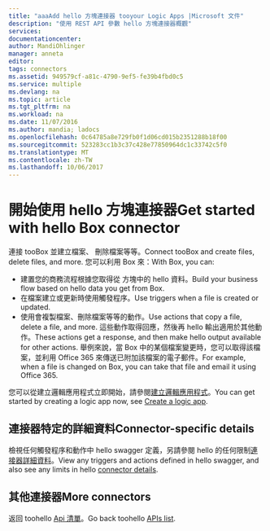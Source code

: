 ```yaml
---
title: "aaaAdd hello 方塊連接器 tooyour Logic Apps |Microsoft 文件"
description: "使用 REST API 參數 hello 方塊連接器概觀"
services: 
documentationcenter: 
author: MandiOhlinger
manager: anneta
editor: 
tags: connectors
ms.assetid: 949579cf-a81c-4790-9ef5-fe39b4fbd0c5
ms.service: multiple
ms.devlang: na
ms.topic: article
ms.tgt_pltfrm: na
ms.workload: na
ms.date: 11/07/2016
ms.author: mandia; ladocs
ms.openlocfilehash: 0c64785a8e729fb0f1d06cd015b2351288b18f00
ms.sourcegitcommit: 523283cc1b3c37c428e77850964dc1c33742c5f0
ms.translationtype: MT
ms.contentlocale: zh-TW
ms.lasthandoff: 10/06/2017
---
```

# <a name="get-started-with-hello-box-connector"></a><span data-ttu-id="c04c2-103">開始使用 hello 方塊連接器</span><span class="sxs-lookup"><span data-stu-id="c04c2-103">Get started with hello Box connector</span></span>
<span data-ttu-id="c04c2-104">連接 tooBox 並建立檔案、 刪除檔案等等。</span><span class="sxs-lookup"><span data-stu-id="c04c2-104">Connect tooBox and create files, delete files, and more.</span></span> <span data-ttu-id="c04c2-105">您可以利用 Box 來：</span><span class="sxs-lookup"><span data-stu-id="c04c2-105">With Box, you can:</span></span>

* <span data-ttu-id="c04c2-106">建置您的商務流程根據您取得從 方塊中的 hello 資料。</span><span class="sxs-lookup"><span data-stu-id="c04c2-106">Build your business flow based on hello data you get from Box.</span></span> 
* <span data-ttu-id="c04c2-107">在檔案建立或更新時使用觸發程序。</span><span class="sxs-lookup"><span data-stu-id="c04c2-107">Use triggers when a file is created or updated.</span></span>
* <span data-ttu-id="c04c2-108">使用會複製檔案、刪除檔案等等的動作。</span><span class="sxs-lookup"><span data-stu-id="c04c2-108">Use actions that copy a file, delete a file, and more.</span></span> <span data-ttu-id="c04c2-109">這些動作取得回應，然後再 hello 輸出適用於其他動作。</span><span class="sxs-lookup"><span data-stu-id="c04c2-109">These actions get a response, and then make hello output available for other actions.</span></span> <span data-ttu-id="c04c2-110">舉例來說，當 Box 中的某個檔案變更時，您可以取得該檔案，並利用 Office 365 來傳送已附加該檔案的電子郵件。</span><span class="sxs-lookup"><span data-stu-id="c04c2-110">For example, when a file is changed on Box, you can take that file and email it using Office 365.</span></span>

<span data-ttu-id="c04c2-111">您可以從建立邏輯應用程式立即開始，請參閱[建立邏輯應用程式](../logic-apps/logic-apps-create-a-logic-app.md)。</span><span class="sxs-lookup"><span data-stu-id="c04c2-111">You can get started by creating a logic app now, see [Create a logic app](../logic-apps/logic-apps-create-a-logic-app.md).</span></span>

## <a name="connector-specific-details"></a><span data-ttu-id="c04c2-112">連接器特定的詳細資料</span><span class="sxs-lookup"><span data-stu-id="c04c2-112">Connector-specific details</span></span>

<span data-ttu-id="c04c2-113">檢視任何觸發程序和動作中 hello swagger 定義，另請參閱 hello 的任何限制[連接器詳細資料](/connectors/box/)。</span><span class="sxs-lookup"><span data-stu-id="c04c2-113">View any triggers and actions defined in hello swagger, and also see any limits in hello [connector details](/connectors/box/).</span></span>

## <a name="more-connectors"></a><span data-ttu-id="c04c2-114">其他連接器</span><span class="sxs-lookup"><span data-stu-id="c04c2-114">More connectors</span></span>
<span data-ttu-id="c04c2-115">返回 toohello [Api 清單](apis-list.md)。</span><span class="sxs-lookup"><span data-stu-id="c04c2-115">Go back toohello [APIs list](apis-list.md).</span></span>

